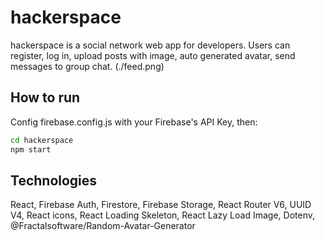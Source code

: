 # hackerspace

hackerspace is a social network web app for developers.
Users can register, log in, upload posts with image, auto generated avatar, send messages to group chat.
(./feed.png)
## How to run
Config firebase.config.js with your Firebase's API Key, then:
```bash
cd hackerspace
npm start
```

## Technologies
React, Firebase Auth, Firestore, Firebase Storage, React Router V6, UUID V4, React icons, React Loading Skeleton, React Lazy Load Image, Dotenv, @Fractalsoftware/Random-Avatar-Generator

